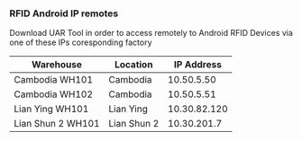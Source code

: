 ### RFID Android IP remotes

Download UAR Tool in order to access remotely to Android RFID Devices via one of these IPs coresponding factory

| Warehouse         | Location    | IP Address   |
| ----------------- | ----------- | ------------ |
| Cambodia WH101    | Cambodia    | 10.50.5.50   |
| Cambodia WH102    | Cambodia    | 10.50.5.51   |
| Lian Ying WH101   | Lian Ying   | 10.30.82.120 |
| Lian Shun 2 WH101 | Lian Shun 2 | 10.30.201.7  |

